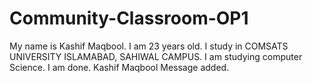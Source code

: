 # Community-Classroom-OP1
My name is Kashif Maqbool.
I am 23 years old.
I study in COMSATS UNIVERSITY ISLAMABAD, SAHIWAL CAMPUS.
I am studying computer Science.
I am done.
Kashif Maqbool Message added.
